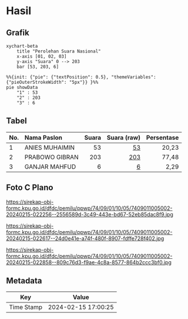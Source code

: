 # Hasil

## Grafik

```mermaid
xychart-beta
    title "Perolehan Suara Nasional"
    x-axis [01, 02, 03]
    y-axis "Suara" 0 --> 203
    bar [53, 203, 6]
```

```mermaid
%%{init: {"pie": {"textPosition": 0.5}, "themeVariables": {"pieOuterStrokeWidth": "5px"}} }%%
pie showData
    "1" : 53
    "2" : 203
    "3" : 6
```

## Tabel

| No. | Nama Paslon    | Suara | Suara (raw) | Persentase |
|:--- |:-------------- | -----:| -----------:| ----------:|
| 1   | ANIES MUHAIMIN | 53    | [53][p-1]   | 20,23      |
| 2   | PRABOWO GIBRAN | 203   | [203][p-2]  | 77,48      |
| 3   | GANJAR MAHFUD  | 6     | [6][p-3]    | 2,29       |


[p-1]: https://github.com/gigit-pemilu/pemilu-2024/blob/main/pilpres/hitung-suara/sub/74-sulawesi-tenggara/sub/09-konawe-utara/sub/01-asera/sub/1005-wanggudu/sub/002-tps/sub/paslon-1.txt
[p-2]: https://github.com/gigit-pemilu/pemilu-2024/blob/main/pilpres/hitung-suara/sub/74-sulawesi-tenggara/sub/09-konawe-utara/sub/01-asera/sub/1005-wanggudu/sub/002-tps/sub/paslon-2.txt
[p-3]: https://github.com/gigit-pemilu/pemilu-2024/blob/main/pilpres/hitung-suara/sub/74-sulawesi-tenggara/sub/09-konawe-utara/sub/01-asera/sub/1005-wanggudu/sub/002-tps/sub/paslon-3.txt

## Foto C Plano

https://sirekap-obj-formc.kpu.go.id/dfdc/pemilu/ppwp/74/09/01/10/05/7409011005002-20240215-022256--2556589d-3c49-443e-bd67-52eb85dac8f9.jpg

https://sirekap-obj-formc.kpu.go.id/dfdc/pemilu/ppwp/74/09/01/10/05/7409011005002-20240215-022617--24d0e41e-a74f-480f-8907-fdffe728f402.jpg

https://sirekap-obj-formc.kpu.go.id/dfdc/pemilu/ppwp/74/09/01/10/05/7409011005002-20240215-022858--809c76d3-f9ae-4c8a-8577-864b2ccc3bf0.jpg


## Metadata

| Key        | Value               |
| ---------- | ------------------- |
| Time Stamp | 2024-02-15 17:00:25 |



